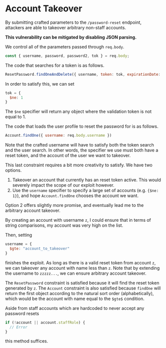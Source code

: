 # Account Takeover

By submitting crafted parameters to the `/password-reset` endpoint, attackers are able to takeover arbitrary non-staff accounts.

**This vulnerability can be mitigated by disabling JSON parsing.**

We control all of the parameters passed through `req.body`.

```javascript
const { username, password, password2, tok } = req.body;
```

The code that searches for a token is as follows.

```javascript
ResetPassword.findOneAndDelete({ username, token: tok, expirationDate: { $gte: now } })
```

In order to satisfy this, we can set 

```javascript
tok = {
  $ne: 1
}
```

The `$ne` specifier will return any object where the validation token is not equal to 1.

The code that loads the user profile to reset the password for is as follows.

```javascript
Account.findOne({ username: req.body.username })
```

Note that the crafted username will have to satisfy both the token search and the user search. In other words, the specifier we use must both have a reset token, and the account of the user we want to takeover.

This last constraint requires a bit more creativity to satisfy. We have two options.

1. Takeover an account that currently has an reset token active. This would severely impact the scope of our exploit however.
2. Use the `username` specifier to specify a large set of accounts (e.g. `{$ne: 1}`), and hope `Account.findOne` chooses the account we want.

Option 2 offers slightly more promise, and eventually lead me to the arbitrary account takeover.

By creating an account with username `z`, I could ensure that in terms of string comparisons, my account was very high on the list.

Then, setting

```javascript
username = {
  $gte: "account_to_takeover"
}
```

finishes the exploit. As long as there is a valid reset token from account `z`, we can takeover any account with name less than `z`. Note that by extending the username to `zzzzz...`, we can ensure arbitrary account takeover.

The `ResetPassword` constraint is satisfied because it will find the reset token generated by `z`. The `Account` constraint is also satisfied because `findOne` will return the first object according to the natural sort order (alphabetically), which would be the account with name equal to the `$gte$` condition.

Aside from staff accounts which are hardcoded to never accept any password resets

```javascript
if (!account || account.staffRole) {
  // Error
}
```

this method suffices.
